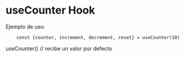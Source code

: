 # useCounter Hook


Ejemplo de uso:
```
    const {counter, increment, decrement, reset} = useCounter(10)

```

useCounter() // recibe un valor por defecto